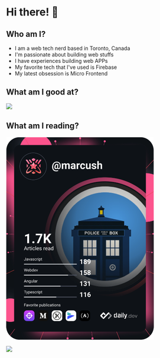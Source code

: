 # Hi there! 👋️

## Who am I?

- I am a web tech nerd based in Toronto, Canada
- I'm passionate about building web stuffs
- I have experiences building web APPs
- My favorite tech that I've used is Firebase
- My latest obsession is Micro Frontend

## What am I good at?

<img src="https://github.com/marcusho21/marcusho21/blob/main/tags.svg" width="auto" height="auto"
/>

## What am I reading?

<a href="https://app.daily.dev/marcusho21">
	<img src="https://github.com/marcusho21/marcusho21/blob/main/devcard.svg" alt="Marcus Ho's Dev Card" width="400px"/>
</a>

![](https://komarev.com/ghpvc/?username=marcusho21&color=blue)
